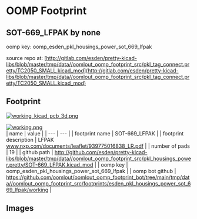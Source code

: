 # OOMP Footprint  
## SOT-669_LFPAK  by none  
  
oomp key: oomp_esden_pkl_housings_power_sot_669_lfpak  
  
source repo at: [http://gitlab.com/esden/pretty-kicad-libs/blob/master/tmp/data//oomlout_oomp_footprint_src/pkl_tag_connect.pretty/TC2050_SMALL.kicad_mod](http://gitlab.com/esden/pretty-kicad-libs/blob/master/tmp/data//oomlout_oomp_footprint_src/pkl_tag_connect.pretty/TC2050_SMALL.kicad_mod)  
## Footprint  
  
[![working_kicad_pcb_3d.png](working_kicad_pcb_3d_600.png)](working_kicad_pcb_3d.png)  
  
[![working.png](working_600.png)](working.png)  
| name | value | 
| --- | --- | 
| footprint name | SOT-669_LFPAK | 
| footprint description | LFPAK www.nxp.com/documents/leaflet/939775016838_LR.pdf | 
| number of pads | 19 | 
| github path | http://github.com/esden/pretty-kicad-libs/blob/master/tmp/data//oomlout_oomp_footprint_src/pkl_housings_power.pretty/SOT-669_LFPAK.kicad_mod | 
| oomp key | oomp_esden_pkl_housings_power_sot_669_lfpak | 
| oomp bot github | https://github.com/oomlout/oomlout_oomp_footprint_bot/tree/main/tmp/data//oomlout_oomp_footprint_src/footprints/esden_pkl_housings_power_sot_669_lfpak/working | 
## Images  

